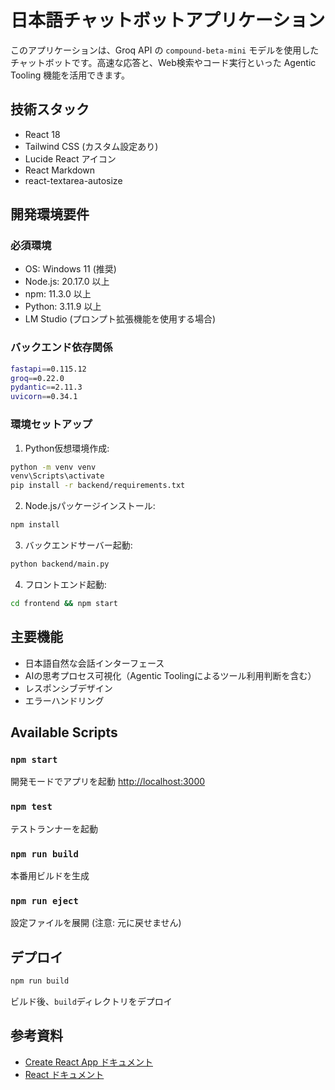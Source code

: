# 日本語チャットボットアプリケーション

このアプリケーションは、Groq API の `compound-beta-mini` モデルを使用したチャットボットです。高速な応答と、Web検索やコード実行といった Agentic Tooling 機能を活用できます。

## 技術スタック
- React 18
- Tailwind CSS (カスタム設定あり)
- Lucide React アイコン
- React Markdown
- react-textarea-autosize

## 開発環境要件

### 必須環境
- OS: Windows 11 (推奨)
- Node.js: 20.17.0 以上
- npm: 11.3.0 以上
- Python: 3.11.9 以上
- LM Studio (プロンプト拡張機能を使用する場合)

### バックエンド依存関係
```bash
fastapi==0.115.12
groq==0.22.0
pydantic==2.11.3
uvicorn==0.34.1
```

### 環境セットアップ
1. Python仮想環境作成:
```bash
python -m venv venv
venv\Scripts\activate
pip install -r backend/requirements.txt
```

2. Node.jsパッケージインストール:
```bash
npm install
```

3. バックエンドサーバー起動:
```bash
python backend/main.py
```

4. フロントエンド起動:
```bash
cd frontend && npm start
```

## 主要機能
- 日本語自然な会話インターフェース
- AIの思考プロセス可視化（Agentic Toolingによるツール利用判断を含む）
- レスポンシブデザイン
- エラーハンドリング

## Available Scripts
### `npm start`
開発モードでアプリを起動 [http://localhost:3000](http://localhost:3000)

### `npm test`
テストランナーを起動

### `npm run build`
本番用ビルドを生成

### `npm run eject`
設定ファイルを展開 (注意: 元に戻せません)

## デプロイ
```bash
npm run build
```
ビルド後、`build`ディレクトリをデプロイ

## 参考資料
- [Create React App ドキュメント](https://facebook.github.io/create-react-app/docs/getting-started)
- [React ドキュメント](https://reactjs.org/)
